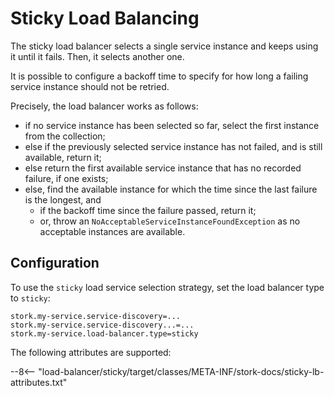 # Sticky Load Balancing

The sticky load balancer selects a single service instance and keeps using it until it fails.
Then, it selects another one.

It is possible to configure a backoff time to specify for how long a failing service instance should not be retried.

Precisely, the load balancer works as follows:

* if no service instance has been selected so far, select the first instance from the collection;
* else if the previously selected service instance has not failed, and is still available, return it;
* else return the first available service instance that has no recorded failure, if one exists;
* else, find the available instance for which the time since the last failure is the longest, and
    * if the backoff time since the failure passed, return it;
    * or, throw an `NoAcceptableServiceInstanceFoundException` as no acceptable instances are available.

## Configuration

To use the `sticky` load service selection strategy, set the load balancer type to `sticky`:

```properties
stork.my-service.service-discovery=...
stork.my-service.service-discovery...=...
stork.my-service.load-balancer.type=sticky
```


The following attributes are supported:

--8<-- "load-balancer/sticky/target/classes/META-INF/stork-docs/sticky-lb-attributes.txt"